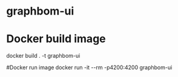 # graphbom-ui

# Docker build image
docker build . -t graphbom-ui

#Docker run image
docker run -it --rm -p4200:4200 graphbom-ui
